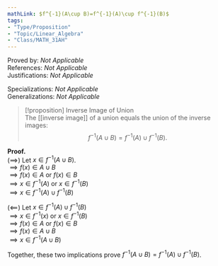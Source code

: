```yaml
---
mathLink: $f^{-1}(A\cup B)=f^{-1}(A)\cup f^{-1}(B)$  
tags:  
- "Type/Proposition"  
- "Topic/Linear_Algebra"  
- "Class/MATH_31AH"  
---
```

Proved by: <i>Not Applicable</i>  
References: <i>Not Applicable</i>  
Justifications: <i>Not Applicable</i>  
  
Specializations: <i>Not Applicable</i>  
Generalizations: <i>Not Applicable</i>  
  
> [!proposition] Inverse Image of Union  
> The [[inverse image]] of a union equals the union of the inverse images:  
> $$f^{-1}(A\cup B)=f^{-1}(A)\cup f^{-1}(B).$$  
  
**Proof.**  
($\implies$) Let $x\in f^{-1}(A\cup B)$.  
$\implies f(x)\in A\cup B$  
$\implies f(x)\in A$ or $f(x)\in B$  
$\implies x\in f^{-1}(A)$ or $x\in f^{-1}(B)$  
$\implies x\in f^{-1}(A)\cup f^{-1}(B)$  
  
($\impliedby$) Let $x\in f^{-1}(A)\cup f^{-1}(B)$  
$\implies x\in f^{-1}(x)$ or $x\in f^{-1}(B)$  
$\implies f(x)\in A$ or $f(x)\in B$  
$\implies f(x)\in A\cup B$  
$\implies x\in f^{-1}(A\cup B)$  
  
Together, these two implications prove $f^{-1}(A\cup B)=f^{-1}(A)\cup f^{-1}(B)$.  
